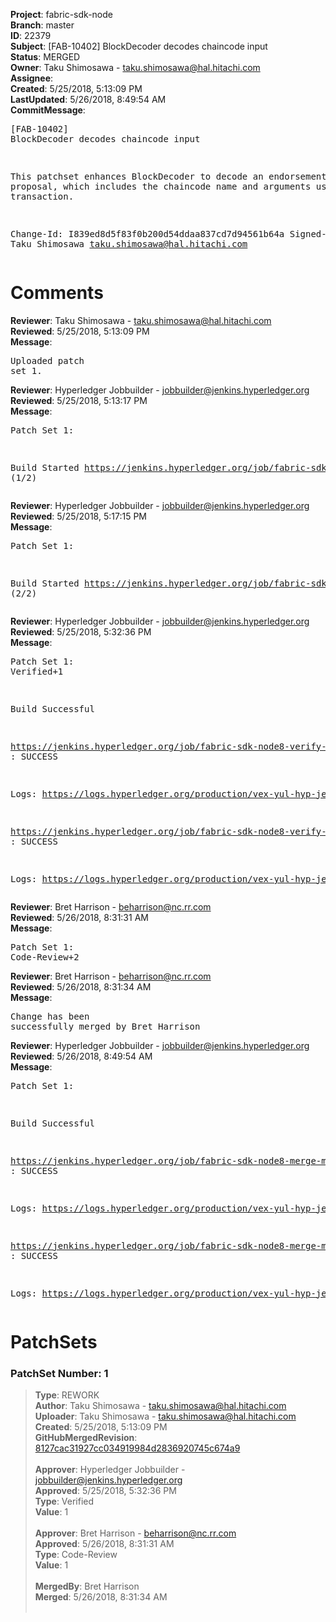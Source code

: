 <strong>Project</strong>: fabric-sdk-node<br><strong>Branch</strong>: master<br><strong>ID</strong>: 22379<br><strong>Subject</strong>: [FAB-10402] BlockDecoder decodes chaincode input<br><strong>Status</strong>: MERGED<br><strong>Owner</strong>: Taku Shimosawa - taku.shimosawa@hal.hitachi.com<br><strong>Assignee</strong>:<br><strong>Created</strong>: 5/25/2018, 5:13:09 PM<br><strong>LastUpdated</strong>: 5/26/2018, 8:49:54 AM<br><strong>CommitMessage</strong>:<br><pre>[FAB-10402] BlockDecoder decodes chaincode input

This patchset enhances BlockDecoder to decode an endorsement proposal,
which includes the chaincode name and arguments used in the transaction.

Change-Id: I839ed8d5f83f0b200d54ddaa837cd7d94561b64a
Signed-off-by: Taku Shimosawa <taku.shimosawa@hal.hitachi.com>
</pre><h1>Comments</h1><strong>Reviewer</strong>: Taku Shimosawa - taku.shimosawa@hal.hitachi.com<br><strong>Reviewed</strong>: 5/25/2018, 5:13:09 PM<br><strong>Message</strong>: <pre>Uploaded patch set 1.</pre><strong>Reviewer</strong>: Hyperledger Jobbuilder - jobbuilder@jenkins.hyperledger.org<br><strong>Reviewed</strong>: 5/25/2018, 5:13:17 PM<br><strong>Message</strong>: <pre>Patch Set 1:

Build Started https://jenkins.hyperledger.org/job/fabric-sdk-node8-verify-master-s390x/30/ (1/2)</pre><strong>Reviewer</strong>: Hyperledger Jobbuilder - jobbuilder@jenkins.hyperledger.org<br><strong>Reviewed</strong>: 5/25/2018, 5:17:15 PM<br><strong>Message</strong>: <pre>Patch Set 1:

Build Started https://jenkins.hyperledger.org/job/fabric-sdk-node8-verify-master-x86_64/32/ (2/2)</pre><strong>Reviewer</strong>: Hyperledger Jobbuilder - jobbuilder@jenkins.hyperledger.org<br><strong>Reviewed</strong>: 5/25/2018, 5:32:36 PM<br><strong>Message</strong>: <pre>Patch Set 1: Verified+1

Build Successful 

https://jenkins.hyperledger.org/job/fabric-sdk-node8-verify-master-x86_64/32/ : SUCCESS

Logs: https://logs.hyperledger.org/production/vex-yul-hyp-jenkins-3/fabric-sdk-node8-verify-master-x86_64/32

https://jenkins.hyperledger.org/job/fabric-sdk-node8-verify-master-s390x/30/ : SUCCESS

Logs: https://logs.hyperledger.org/production/vex-yul-hyp-jenkins-3/fabric-sdk-node8-verify-master-s390x/30</pre><strong>Reviewer</strong>: Bret Harrison - beharrison@nc.rr.com<br><strong>Reviewed</strong>: 5/26/2018, 8:31:31 AM<br><strong>Message</strong>: <pre>Patch Set 1: Code-Review+2</pre><strong>Reviewer</strong>: Bret Harrison - beharrison@nc.rr.com<br><strong>Reviewed</strong>: 5/26/2018, 8:31:34 AM<br><strong>Message</strong>: <pre>Change has been successfully merged by Bret Harrison</pre><strong>Reviewer</strong>: Hyperledger Jobbuilder - jobbuilder@jenkins.hyperledger.org<br><strong>Reviewed</strong>: 5/26/2018, 8:49:54 AM<br><strong>Message</strong>: <pre>Patch Set 1:

Build Successful 

https://jenkins.hyperledger.org/job/fabric-sdk-node8-merge-master-s390x/8/ : SUCCESS

Logs: https://logs.hyperledger.org/production/vex-yul-hyp-jenkins-3/fabric-sdk-node8-merge-master-s390x/8

https://jenkins.hyperledger.org/job/fabric-sdk-node8-merge-master-x86_64/9/ : SUCCESS

Logs: https://logs.hyperledger.org/production/vex-yul-hyp-jenkins-3/fabric-sdk-node8-merge-master-x86_64/9</pre><h1>PatchSets</h1><h3>PatchSet Number: 1</h3><blockquote><strong>Type</strong>: REWORK<br><strong>Author</strong>: Taku Shimosawa - taku.shimosawa@hal.hitachi.com<br><strong>Uploader</strong>: Taku Shimosawa - taku.shimosawa@hal.hitachi.com<br><strong>Created</strong>: 5/25/2018, 5:13:09 PM<br><strong>GitHubMergedRevision</strong>: [8127cac31927cc034919984d2836920745c674a9](https://github.com/hyperledger/fabric-sdk-node/commit/8127cac31927cc034919984d2836920745c674a9)<br><br><strong>Approver</strong>: Hyperledger Jobbuilder - jobbuilder@jenkins.hyperledger.org<br><strong>Approved</strong>: 5/25/2018, 5:32:36 PM<br><strong>Type</strong>: Verified<br><strong>Value</strong>: 1<br><br><strong>Approver</strong>: Bret Harrison - beharrison@nc.rr.com<br><strong>Approved</strong>: 5/26/2018, 8:31:31 AM<br><strong>Type</strong>: Code-Review<br><strong>Value</strong>: 1<br><br><strong>MergedBy</strong>: Bret Harrison<br><strong>Merged</strong>: 5/26/2018, 8:31:34 AM<br><br></blockquote>